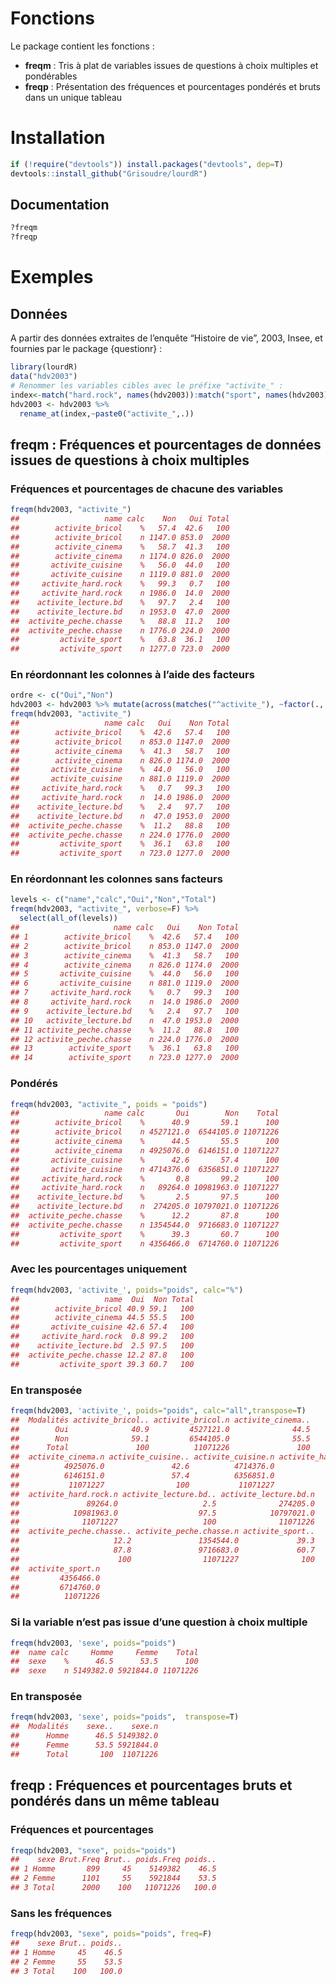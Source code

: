 
# Fonctions

Le package contient les fonctions :

  - **freqm** : Tris à plat de variables issues de questions à choix
    multiples et pondérables
  - **freqp** : Présentation des fréquences et pourcentages pondérés et
    bruts dans un unique tableau

# Installation

``` r
if (!require("devtools")) install.packages("devtools", dep=T)
devtools::install_github("Grisoudre/lourdR")
```

## Documentation

``` r
?freqm
?freqp
```

# Exemples

## Données

A partir des données extraites de l’enquête “Histoire de vie”, 2003,
Insee, et fournies par le package {questionr} :

``` r
library(lourdR)
data("hdv2003")
# Renommer les variables cibles avec le préfixe "activite_" :
index<-match("hard.rock", names(hdv2003)):match("sport", names(hdv2003))
hdv2003 <- hdv2003 %>% 
  rename_at(index,~paste0("activite_",.))
```

## freqm : Fréquences et pourcentages de données issues de questions à choix multiples

### Fréquences et pourcentages de chacune des variables

``` r
freqm(hdv2003, "activite_")
##                   name calc    Non   Oui Total
##        activite_bricol    %   57.4  42.6   100
##        activite_bricol    n 1147.0 853.0  2000
##        activite_cinema    %   58.7  41.3   100
##        activite_cinema    n 1174.0 826.0  2000
##       activite_cuisine    %   56.0  44.0   100
##       activite_cuisine    n 1119.0 881.0  2000
##     activite_hard.rock    %   99.3   0.7   100
##     activite_hard.rock    n 1986.0  14.0  2000
##    activite_lecture.bd    %   97.7   2.4   100
##    activite_lecture.bd    n 1953.0  47.0  2000
##  activite_peche.chasse    %   88.8  11.2   100
##  activite_peche.chasse    n 1776.0 224.0  2000
##         activite_sport    %   63.8  36.1   100
##         activite_sport    n 1277.0 723.0  2000
```

### En réordonnant les colonnes à l’aide des facteurs

``` r
ordre <- c("Oui","Non")
hdv2003 <- hdv2003 %>% mutate(across(matches("^activite_"), ~factor(., levels = ordre)))
freqm(hdv2003, "activite_")
##                   name calc   Oui    Non Total
##        activite_bricol    %  42.6   57.4   100
##        activite_bricol    n 853.0 1147.0  2000
##        activite_cinema    %  41.3   58.7   100
##        activite_cinema    n 826.0 1174.0  2000
##       activite_cuisine    %  44.0   56.0   100
##       activite_cuisine    n 881.0 1119.0  2000
##     activite_hard.rock    %   0.7   99.3   100
##     activite_hard.rock    n  14.0 1986.0  2000
##    activite_lecture.bd    %   2.4   97.7   100
##    activite_lecture.bd    n  47.0 1953.0  2000
##  activite_peche.chasse    %  11.2   88.8   100
##  activite_peche.chasse    n 224.0 1776.0  2000
##         activite_sport    %  36.1   63.8   100
##         activite_sport    n 723.0 1277.0  2000
```

### En réordonnant les colonnes sans facteurs

``` r
levels <- c("name","calc","Oui","Non","Total")
freqm(hdv2003, "activite_", verbose=F) %>% 
  select(all_of(levels))
##                     name calc   Oui    Non Total
## 1        activite_bricol    %  42.6   57.4   100
## 2        activite_bricol    n 853.0 1147.0  2000
## 3        activite_cinema    %  41.3   58.7   100
## 4        activite_cinema    n 826.0 1174.0  2000
## 5       activite_cuisine    %  44.0   56.0   100
## 6       activite_cuisine    n 881.0 1119.0  2000
## 7     activite_hard.rock    %   0.7   99.3   100
## 8     activite_hard.rock    n  14.0 1986.0  2000
## 9    activite_lecture.bd    %   2.4   97.7   100
## 10   activite_lecture.bd    n  47.0 1953.0  2000
## 11 activite_peche.chasse    %  11.2   88.8   100
## 12 activite_peche.chasse    n 224.0 1776.0  2000
## 13        activite_sport    %  36.1   63.8   100
## 14        activite_sport    n 723.0 1277.0  2000
```

### Pondérés

``` r
freqm(hdv2003, "activite_", poids = "poids")
##                   name calc       Oui        Non    Total
##        activite_bricol    %      40.9       59.1      100
##        activite_bricol    n 4527121.0  6544105.0 11071226
##        activite_cinema    %      44.5       55.5      100
##        activite_cinema    n 4925076.0  6146151.0 11071227
##       activite_cuisine    %      42.6       57.4      100
##       activite_cuisine    n 4714376.0  6356851.0 11071227
##     activite_hard.rock    %       0.8       99.2      100
##     activite_hard.rock    n   89264.0 10981963.0 11071227
##    activite_lecture.bd    %       2.5       97.5      100
##    activite_lecture.bd    n  274205.0 10797021.0 11071226
##  activite_peche.chasse    %      12.2       87.8      100
##  activite_peche.chasse    n 1354544.0  9716683.0 11071227
##         activite_sport    %      39.3       60.7      100
##         activite_sport    n 4356466.0  6714760.0 11071226
```

### Avec les pourcentages uniquement

``` r
freqm(hdv2003, 'activite_', poids="poids", calc="%")
##                   name  Oui  Non Total
##        activite_bricol 40.9 59.1   100
##        activite_cinema 44.5 55.5   100
##       activite_cuisine 42.6 57.4   100
##     activite_hard.rock  0.8 99.2   100
##    activite_lecture.bd  2.5 97.5   100
##  activite_peche.chasse 12.2 87.8   100
##         activite_sport 39.3 60.7   100
```

### En transposée

``` r
freqm(hdv2003, 'activite_', poids="poids", calc="all",transpose=T)
##  Modalités activite_bricol.. activite_bricol.n activite_cinema..
##        Oui              40.9         4527121.0              44.5
##        Non              59.1         6544105.0              55.5
##      Total               100          11071226               100
##  activite_cinema.n activite_cuisine.. activite_cuisine.n activite_hard.rock..
##          4925076.0               42.6          4714376.0                  0.8
##          6146151.0               57.4          6356851.0                 99.2
##           11071227                100           11071227                  100
##  activite_hard.rock.n activite_lecture.bd.. activite_lecture.bd.n
##               89264.0                   2.5              274205.0
##            10981963.0                  97.5            10797021.0
##              11071227                   100              11071226
##  activite_peche.chasse.. activite_peche.chasse.n activite_sport..
##                     12.2               1354544.0             39.3
##                     87.8               9716683.0             60.7
##                      100                11071227              100
##  activite_sport.n
##         4356466.0
##         6714760.0
##          11071226
```

### Si la variable n’est pas issue d’une question à choix multiple

``` r
freqm(hdv2003, 'sexe', poids="poids")
##  name calc     Homme     Femme    Total
##  sexe    %      46.5      53.5      100
##  sexe    n 5149382.0 5921844.0 11071226
```

### En transposée

``` r
freqm(hdv2003, 'sexe', poids="poids",  transpose=T)
##  Modalités    sexe..    sexe.n
##      Homme      46.5 5149382.0
##      Femme      53.5 5921844.0
##      Total       100  11071226
```

## freqp : Fréquences et pourcentages bruts et pondérés dans un même tableau

### Fréquences et pourcentages

``` r
freqp(hdv2003, "sexe", poids="poids")
##    sexe Brut.Freq Brut.. poids.Freq poids..
## 1 Homme       899     45    5149382    46.5
## 2 Femme      1101     55    5921844    53.5
## 3 Total      2000    100   11071226   100.0
```

### Sans les fréquences

``` r
freqp(hdv2003, "sexe", poids="poids", freq=F)
##    sexe Brut.. poids..
## 1 Homme     45    46.5
## 2 Femme     55    53.5
## 3 Total    100   100.0
```
